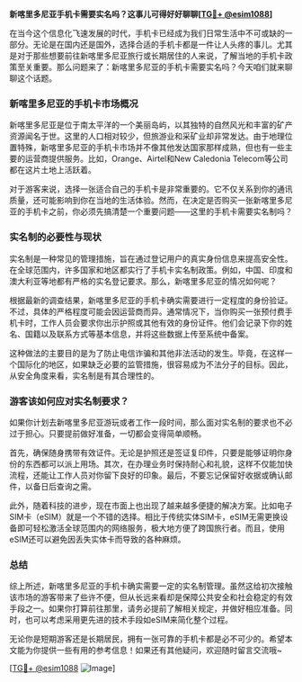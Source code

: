 **新喀里多尼亚手机卡需要实名吗？这事儿可得好好聊聊[[TG💪+ @esim1088](https://t.me/s/esim1088)]**

在当今这个信息化飞速发展的时代，手机卡已经成为我们日常生活中不可或缺的一部分。无论是在国内还是国外，选择合适的手机卡都是一件让人头疼的事儿。尤其是对于那些想要前往新喀里多尼亚旅行或长期居住的人来说，了解当地的手机卡政策至关重要。那么问题来了：新喀里多尼亚的手机卡需要实名吗？今天咱们就来聊聊这个话题。

### 新喀里多尼亚的手机卡市场概况

新喀里多尼亚是位于南太平洋的一个美丽岛屿，以其独特的自然风光和丰富的矿产资源闻名于世。这里的人口相对较少，但旅游业和采矿业却非常发达。由于地理位置特殊，新喀里多尼亚的手机卡市场并不像其他发达国家那样成熟，但也有一些主要的运营商提供服务。比如，Orange、Airtel和New Caledonia Telecom等公司都在这片土地上活跃着。

对于游客来说，选择一张适合自己的手机卡是非常重要的。它不仅关系到你的通讯质量，还可能影响到你在当地的生活体验。然而，在决定是否购买一张新喀里多尼亚的手机卡之前，你必须先搞清楚一个重要问题——这里的手机卡需要实名制吗？

### 实名制的必要性与现状

实名制是一种常见的管理措施，旨在通过登记用户的真实身份信息来提高安全性。在全球范围内，许多国家和地区都实行了手机卡实名制政策。例如，中国、印度和澳大利亚等地都有严格的实名登记要求。那么，新喀里多尼亚的情况如何呢？

根据最新的调查结果，新喀里多尼亚的手机卡确实需要进行一定程度的身份验证。不过，具体的严格程度可能会因运营商而异。通常情况下，当你购买一张预付费手机卡时，工作人员会要求你出示护照或其他有效的身份证件。他们会记录下你的姓名、国籍以及联系方式等基本信息，并将这些数据上传至系统中备案。

这种做法的主要目的是为了防止电信诈骗和其他非法活动的发生。毕竟，在这样一个国际化的地区，如果缺乏必要的监管措施，很容易成为不法分子的目标。因此，从安全角度来看，实名制是有其合理性的。

### 游客该如何应对实名制要求？

如果你计划去新喀里多尼亚游玩或者工作一段时间，那么面对实名制的要求也不必过于担心。只要提前做好准备，一切都会变得简单顺畅。

首先，确保随身携带有效证件。无论是护照还是签证复印件，只要是能够证明你身份的东西都可以派上用场。其次，在办理业务时保持耐心和礼貌，这样不仅能加快流程，还能让工作人员对你留下良好的印象。最后，不要忘记保留好收据或确认邮件，以备日后查询之需。

此外，随着科技的进步，现在市面上也出现了越来越多便捷的解决方案。比如电子SIM卡（eSIM）就是一个不错的选择。相比于传统实体SIM卡，eSIM无需更换设备即可轻松激活全球范围内的网络服务，极大地方便了跨国旅行者。而且，使用eSIM还可以避免因丢失实体卡而导致的各种麻烦。

### 总结

综上所述，新喀里多尼亚的手机卡确实需要一定的实名制管理。虽然这给初次接触该市场的游客带来了些许不便，但从长远来看却是保障公共安全和社会稳定的有效手段之一。如果你打算前往那里，请务必提前了解相关规定，并做好相应准备。同时，也可以考虑采用更先进的技术手段如eSIM来简化整个过程。

无论你是短期游客还是长期居民，拥有一张可靠的手机卡都是必不可少的。希望本文能为你提供一些有用的参考信息！如果还有其他疑问，欢迎随时留言交流哦~

[[TG💪+ @esim1088](https://t.me/s/esim1088) ![Image](https://i.postimg.cc/4NQfJmqS/Snipaste-2025-05-13-00-14-12.png)]